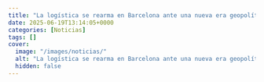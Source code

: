 ```yaml
---
title: "La logística se rearma en Barcelona ante una nueva era geopolítica y digital"
date: 2025-06-19T13:14:05+0000
categories: [Noticias]
tags: []
cover:
  image: "/images/noticias/"
  alt: "La logística se rearma en Barcelona ante una nueva era geopolítica y digital"
  hidden: false
---
```



